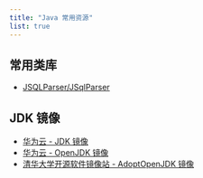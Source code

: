 ```yaml
---
title: "Java 常用资源"
list: true
---
```


## 常用类库

- [JSQLParser/JSqlParser](https://github.com/JSQLParser/JSqlParser)

## JDK 镜像

- [华为云 - JDK 镜像](https://repo.huaweicloud.com/java/jdk/)
- [华为云 - OpenJDK 镜像](https://mirrors.huaweicloud.com/openjdk/)
- [清华大学开源软件镜像站 - AdoptOpenJDK 镜像](https://mirrors.tuna.tsinghua.edu.cn/AdoptOpenJDK/)